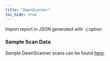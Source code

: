 ```yaml
---
title: "DawnScanner"
toc_hide: true
---
```

Import report in JSON generated with -j option

### Sample Scan Data
Sample DawnScanner scans can be found [here](https://github.com/DefectDojo/django-DefectDojo/tree/master/unittests/scans/dawnscanner).
